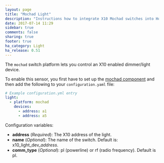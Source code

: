 ```yaml
---
layout: page
title: "Mochad Light"
description: "Instructions how to integrate X10 Mochad switches into Home Assistant."
date: 2017-07-14 11:29
sidebar: true
comments: false
sharing: true
footer: true
ha_category: Light
ha_release: 0.51
---
```


The `mochad` switch platform lets you control an X10 enabled dimmer/light
device.

To enable this sensor, you first have to set up the [mochad component](/components/mochad/) and then add the following to your `configuration.yaml` file:

```yaml
# Example configuration.yml entry
light:
  - platform: mochad
    devices:
      - address: a1
      - address: a5
```

Configuration variables:

- **address** (*Required*): The X10 address of the light.
- **name** (*Optional*): The name of the switch. Default is: x10_light_dev_*address*.
- **comm_type** (*Optional*): pl (powerline) or rf (radio frequency). Default is pl.
